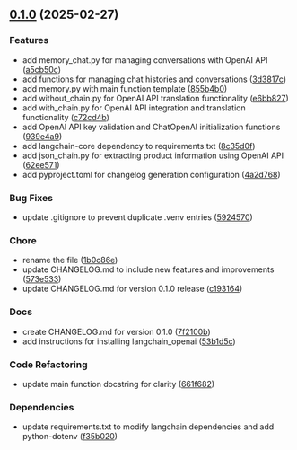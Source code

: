 <!-- insertion marker -->
<a name="0.1.0"></a>

## [0.1.0](https://github.com///compare/53b1d5cb8d37ec71ad58603ee6d146edfed46c00...0.1.0) (2025-02-27)

### Features

- add memory_chat.py for managing conversations with OpenAI API ([a5cb50c](https://github.com///commit/a5cb50c9dfc1b6213c3bb12e4b56e6c7285713de))
- add functions for managing chat histories and conversations ([3d3817c](https://github.com///commit/3d3817cca460ba6a1c6f71f1bb987a8eae8624b7))
- add memory.py with main function template ([855b4b0](https://github.com///commit/855b4b0e8573dbacaa3a29e559c547bc627d5aff))
- add without_chain.py for OpenAI API translation functionality ([e6bb827](https://github.com///commit/e6bb82724e5f54263dca148636b0ad2f08cef70f))
- add with_chain.py for OpenAI API integration and translation functionality ([c72cd4b](https://github.com///commit/c72cd4bc88487184495580c247da0d6f0955f375))
- add OpenAI API key validation and ChatOpenAI initialization functions ([939e4a9](https://github.com///commit/939e4a96fac10c8400846e602982492342a956b7))
- add langchain-core dependency to requirements.txt ([8c35d0f](https://github.com///commit/8c35d0f856e3ada0371d9e006a085c5c48d24a45))
- add json_chain.py for extracting product information using OpenAI API ([62ee571](https://github.com///commit/62ee571a00e5bd88c465a14046b6768f72f3273d))
- add pyproject.toml for changelog generation configuration ([4a2d768](https://github.com///commit/4a2d7681173b66e77a2562132bd7216e28957df5))

### Bug Fixes

- update .gitignore to prevent duplicate .venv entries ([5924570](https://github.com///commit/5924570c8894328ad24330250601db0217554083))

### Chore

- rename the file ([1b0c86e](https://github.com///commit/1b0c86ee4d578f9995131be21d633b220edfe4ba))
- update CHANGELOG.md to include new features and improvements ([573e533](https://github.com///commit/573e533d03f3cbec90b544bb61fe6fb68a0169fd))
- update CHANGELOG.md for version 0.1.0 release ([c193164](https://github.com///commit/c1931645032b8fde76afdc139b780ac6a8832022))

### Docs

- create CHANGELOG.md for version 0.1.0 ([7f2100b](https://github.com///commit/7f2100b5ac959a929f254afaf574f876d6210fbc))
- add instructions for installing langchain_openai ([53b1d5c](https://github.com///commit/53b1d5cb8d37ec71ad58603ee6d146edfed46c00))

### Code Refactoring

- update main function docstring for clarity ([661f682](https://github.com///commit/661f68257af9b3f68c2c479ee7ea9ca1001d0e78))

### Dependencies

- update requirements.txt to modify langchain dependencies and add python-dotenv ([f35b020](https://github.com///commit/f35b020e2ef2fea0b3322f4a194ed96ebe3c3e1d))

